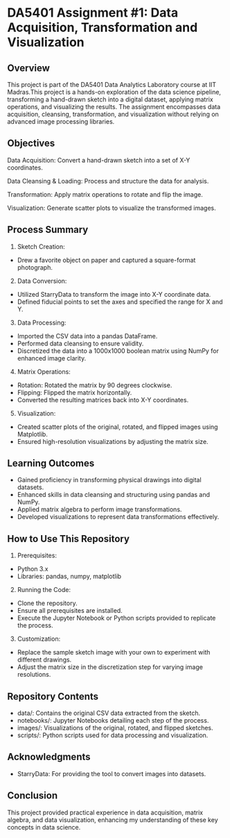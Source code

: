 # DA5401 Assignment #1: Data Acquisition, Transformation and Visualization

## Overview

This project is part of the DA5401 Data Analytics Laboratory course at IIT Madras.This project is a hands-on exploration of the data science pipeline, transforming a hand-drawn sketch into a digital dataset, applying matrix operations, and visualizing the results. The assignment encompasses data acquisition, cleansing, transformation, and visualization without relying on advanced image processing libraries.

## Objectives


Data Acquisition: Convert a hand-drawn sketch into a set of X-Y coordinates.
  
Data Cleansing & Loading: Process and structure the data for analysis.

Transformation: Apply matrix operations to rotate and flip the image.

Visualization: Generate scatter plots to visualize the transformed images.

## Process Summary


1. Sketch Creation:                                                                                                                                                       
                                                                                                                                                                          
- Drew a favorite object on paper and captured a square-format photograph.

2. Data Conversion:

- Utilized StarryData to transform the image into X-Y coordinate data.
- Defined fiducial points to set the axes and specified the range for X and Y.
     
3. Data Processing:

- Imported the CSV data into a pandas DataFrame.
- Performed data cleansing to ensure validity.
- Discretized the data into a 1000x1000 boolean matrix using NumPy for enhanced image clarity.
  
4. Matrix Operations:

- Rotation: Rotated the matrix by 90 degrees clockwise.
- Flipping: Flipped the matrix horizontally.
- Converted the resulting matrices back into X-Y coordinates.
  
5. Visualization:

- Created scatter plots of the original, rotated, and flipped images using Matplotlib.
- Ensured high-resolution visualizations by adjusting the matrix size.

  
## Learning Outcomes


- Gained proficiency in transforming physical drawings into digital datasets.
- Enhanced skills in data cleansing and structuring using pandas and NumPy.
- Applied matrix algebra to perform image transformations.
- Developed visualizations to represent data transformations effectively.

  
## How to Use This Repository


1. Prerequisites:

- Python 3.x
- Libraries: pandas, numpy, matplotlib

2. Running the Code:

- Clone the repository.
- Ensure all prerequisites are installed.
- Execute the Jupyter Notebook or Python scripts provided to replicate the process.

3. Customization:

- Replace the sample sketch image with your own to experiment with different drawings.
- Adjust the matrix size in the discretization step for varying image resolutions.

  
## Repository Contents


- data/: Contains the original CSV data extracted from the sketch.
- notebooks/: Jupyter Notebooks detailing each step of the process.
- images/: Visualizations of the original, rotated, and flipped sketches.
- scripts/: Python scripts used for data processing and visualization.


## Acknowledgments
- StarryData: For providing the tool to convert images into datasets.

## Conclusion
This project provided practical experience in data acquisition, matrix algebra, and data visualization, enhancing my understanding of these key concepts in data science.

